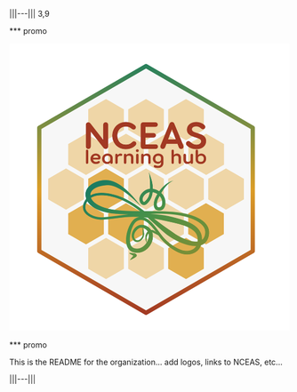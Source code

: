 |||---||| 3,9

*** promo

![](LearningHubHexSketch.png)

*** promo

This is the README for the organization... add logos, links to NCEAS, etc...

|||---|||
